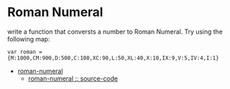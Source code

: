 # Roman Numeral

write a function that conversts a number to Roman Numeral.
Try using the following map:

```
var roman = {M:1000,CM:900,D:500,C:100,XC:90,L:50,XL:40,X:10,IX:9,V:5,IV:4,I:1}
```
 * [roman-numeral](/interiew-questions/coding/coding/roman-numeral/)
    * [roman-numeral :: source-code](/interiew-questions/coding/coding/roman-numeral/romanNum.js)


